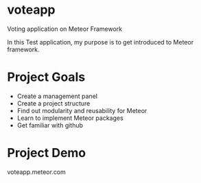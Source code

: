 voteapp
====================

Voting application on Meteor Framework

In this Test application, my purpose is to get introduced to Meteor framework.

Project Goals
====================
 + Create a management panel
 + Create a project structure
 + Find out modularity and reusability for Meteor
 + Learn to implement Meteor packages
 + Get familiar with github

Project Demo
====================
voteapp.meteor.com

